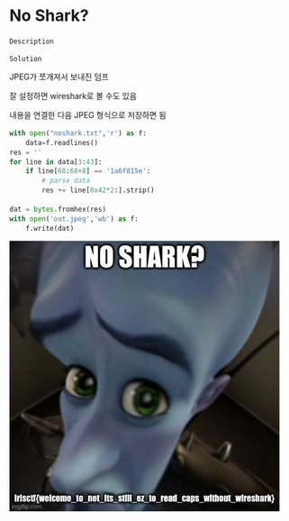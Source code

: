 # No Shark?

`Description`

`Solution`

JPEG가 쪼개져서 보내진 덤프

잘 설정하면 wireshark로 볼 수도 있음

내용을 연결한 다음 JPEG 형식으로 저장하면 됨
```python 
with open("noshark.txt",'r') as f:
    data=f.readlines()
res = ''
for line in data[3:43]:
    if line[68:68+8] == '1a6f815e':
        # parse data
        res += line[0x42*2:].strip()

dat = bytes.fromhex(res)
with open('out.jpeg','wb') as f:
    f.write(dat)
```

![flag image](image.png)

